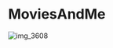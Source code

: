 # MoviesAndMe

![img_3608](https://user-images.githubusercontent.com/8402383/49707403-70bc9300-fc2b-11e8-9f2e-f3ca526d3087.PNG)
